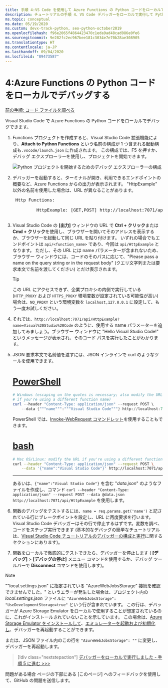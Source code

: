 ```yaml
---
title: 手順 4:VS Code を使用して Azure Functions の Python コードをローカルでデバッグする
description: チュートリアルの手順 4、VS Code デバッガーをローカルで実行して Python コードをチェックする。
ms.topic: conceptual
ms.date: 05/19/2020
ms.custom: devx-track-python, seo-python-october2019
ms.openlocfilehash: f96e2065f4864423470c1eda9ad48cad086e0fe6
ms.sourcegitcommit: 9e282fc2ec967bee181c3034e7e70b28ae308905
ms.translationtype: HT
ms.contentlocale: ja-JP
ms.lasthandoff: 09/04/2020
ms.locfileid: "89473587"
---
```

# <a name="4-debug-the-azure-functions-python-code-locally"></a>4:Azure Functions の Python コードをローカルでデバッグする

[前の手順: コード ファイルを調べる](tutorial-vs-code-serverless-python-03.md)

Visual Studio Code で Azure Functions の Python コードをローカルでデバッグできます。

1. Functions プロジェクトを作成すると、Visual Studio Code 拡張機能により、**Attach to Python Functions** という名前の構成が 1 つ含まれる起動構成も`.vscode/launch.json` に作成されます。 この構成では、F5 を押すか、デバッグ エクスプローラーを使用し、プロジェクトを開始できます。

    ![Python プロジェクトを開始するためのデバッグ エクスプローラーの構成](media/tutorial-vs-code-serverless-python/configuration-to-start-a-python-project-for-debugging.png)

1. デバッガーを起動すると、ターミナルが開き、利用できるエンドポイントの概要など、Azure Functions からの出力が表示されます。 "HttpExample" 以外の名前を使用した場合は、URL が異なることがあります。

    <pre>
    Http Functions:

            HttpExample: [GET,POST] http://localhost:7071/api/HttpExample
    </pre>

1. Visual Studio Code の **[出力]** ウィンドウの URL で **Ctrl + クリック**または **Cmd + クリック**を使用し、ブラウザーを開いてそのアドレスを表示するか、ブラウザーを起動して同じ URL を貼り付けます。 いずれの場合でもエンドポイントは `api/<function_name>` であり、今回は `api/HttpExample` となります。 ただし、その URL には name パラメーターが含まれないため、ブラウザー ウィンドウには、コードのそのパスに応じて、"Please pass a name on the query string or in the request body" (クエリ文字列または要求本文で名前を渡してください) とだけ表示されます。

    > [!TIP]
    > この URL にアクセスできず、企業プロキシの内側で実行している (`HTTP_PROXY` および `HTTPS_PROXY` 環境変数が設定されている可能性が高い) 場合は、`NO_PROXY` という環境変数を `localhost,127.0.0.1` に設定して、もう一度お試しください。

1. それでは、`http://localhost:7071/api/HttpExample?name=Visual%20Studio%20Code` のように、使用する name パラメーターを追加してみましょう。ブラウザー ウィンドウに "Hello Visual Studio Code!" というメッセージが表示され、そのコード パスを実行したことがわかります。

1. JSON 要求本文で名前値を渡すには、JSON インラインで curl のようなツールを使用できます。

    # <a name="powershell"></a>[PowerShell](#tab/powershell)

    ```powershell
    # Windows (escaping on the quotes is necessary; also modify the URL
    # if you're using a different function name)
    curl --header "Content-Type: application/json" --request POST \
        --data {"""name""":"""Visual Studio Code"""} http://localhost:7071/api/HttpExample
    ```

    PowerShell では、[Invoke-WebRequest コマンドレット](/powershell/module/microsoft.powershell.utility/invoke-webrequest?view=powershell-6)を使用することもできます。

    # <a name="bash"></a>[bash](#tab/bash)

    ```bash
    # Mac OS/Linux: modify the URL if you're using a different function name
    curl --header "Content-Type: application/json" --request POST \
        --data '{"name":"Visual Studio Code"}' http://localhost:7071/api/HttpExample
    ```

    ---

    あるいは、`{"name":"Visual Studio Code"}` を含む "*data.json*" のようなファイルを作成し、コマンド `curl --header "Content-Type: application/json" --request POST --data @data.json http://localhost:7071/api/HttpExample` を使用します。

1. 関数のデバッグをテストするには、`name = req.params.get('name')` と記されている行にブレークポイントを設定し、URL に再度要求を行います。 Visual Studio Code デバッガーはその行で停止するはずです。変数を調べ、コードをステップ実行できます (基本的なデバッグの簡単なチュートリアルは、[Visual Studio Code チュートリアルのデバッガーの構成と実行](https://code.visualstudio.com/docs/python/python-tutorial#configure-and-run-the-debugger)に関するセクションにあります)。

1. 関数をローカルで徹底的にテストできたら、デバッガーを停止します ( **[デバッグ]**  >  **[デバッグの停止]** メニュー コマンドを使用するか、デバッグ ツールバーで **Disconnect** コマンドを使用します)。

> [!NOTE]
> ""local.settings.json" に指定されている "AzureWebJobsStorage" 接続を確認できませんでした。" というエラーが発生した場合は、プロジェクト内の *local.settings.json* ファイルに `"AzureWebJobsStorage": "UseDevelopmentStorage=true"` という行が含まれています。 この行は、デバッガーが Azure Storage Emulator をローカルで使用することが想定されているのに、これがインストールされていないことを示しています。 この場合は、[Azure Storage Emulator をインストールして](/azure/storage/common/storage-use-emulator#get-the-storage-emulator)、[エミュレーターを起動および初期化し](/azure/storage/common/storage-use-emulator#start-and-initialize-the-storage-emulator)、デバッガーを再起動することができます。
>
> または、JSON ファイル内のこの行を `"AzureWebJobsStorage": ""` に変更し、デバッガーを再起動します。

> [!div class="nextstepaction"]
> [デバッガーをローカルで実行しました - 手順 5 に進む >>>](tutorial-vs-code-serverless-python-05.md)

問題がある場合 ページの下部にある [このページ] へのフィードバックを使用して、GitHub の問題を送信します。
